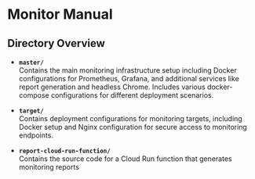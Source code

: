 # Monitor Manual

## Directory Overview

- **`master/`**  
  Contains the main monitoring infrastructure setup including Docker configurations for Prometheus, Grafana, and additional services like report generation and headless Chrome. Includes various docker-compose configurations for different deployment scenarios.

- **`target/`**  
  Contains deployment configurations for monitoring targets, including Docker setup and Nginx configuration for secure access to monitoring endpoints.

- **`report-cloud-run-function/`**  
  Contains the source code for a Cloud Run function that generates monitoring reports
